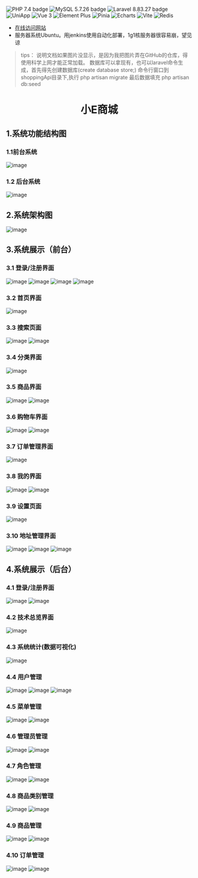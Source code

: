 ![PHP 7.4 badge](https://img.shields.io/badge/PHP-7.4-blue)  ![MySQL 5.7.26 badge](https://img.shields.io/badge/MySQL-5.7.26-blue)    ![Laravel 8.83.27 badge](https://img.shields.io/badge/Laravel-8.83.27-red)         ![UniApp](https://img.shields.io/badge/UniApp-v4.0.0-brightgreen) ![Vue 3](https://img.shields.io/badge/Vue-3.4.21-brightgreen) ![Element Plus](https://img.shields.io/badge/Element%20Plus-v2.6.1-brightgreen)   ![Pinia](https://img.shields.io/badge/Pinia-v2.1.7-brightgreen)  ![Echarts](https://img.shields.io/badge/Echarts-v5.2.2-brightgreen) ![Vite](https://img.shields.io/badge/Vite-v5.1.5-brightgreen)
![Redis](https://img.shields.io/badge/Redis-brightgreen)

- [在线访问网站](http://20.255.60.222:3333/)
- 服务器系统Ubuntu。用jenkins使用自动化部署，1g1核服务器很容易崩，望见谅

> tips：
> 说明文档如果图片没显示，是因为我把图片弄在GitHub的仓库，得使用科学上网才能正常加载。
> 数据库可以拿现有，也可以laravel命令生成，首先得先创建数据库(create database store;)
> 命令行窗口到shoppingApi目录下,执行 php artisan migrate
> 最后数据填充  php artisan db:seed

<h1 align="center">小E商城</h1>

## 1.系统功能结构图

### 1.1前台系统

![image](https://github.com/484869326/Little_E_Mall/blob/main/picture/mallApp//mallApp.png?raw=true)

### 1.2 后台系统

![image](https://github.com/484869326/Little_E_Mall/blob/main/picture/mallBackend/mallBackend.png?raw=true)

## 2.系统架构图

![image](https://github.com/484869326/Little_E_Mall/blob/main/picture/structure.png?raw=true)

## 3.系统展示（前台）

### 3.1 登录/注册界面

![image](https://github.com/484869326/Little_E_Mall/blob/main/picture/mallApp//login_code.png?raw=true)
![image](https://github.com/484869326/Little_E_Mall/blob/main/picture/mallApp//login_validate.png?raw=true)
![image](https://github.com/484869326/Little_E_Mall/blob/main/picture/mallApp//login_register.png?raw=true)
![image](https://github.com/484869326/Little_E_Mall/blob/main/picture/mallApp//login_password.png?raw=true)

### 3.2 首页界面

![image](https://github.com/484869326/Little_E_Mall/blob/main/picture/mallApp//home.png?raw=true)

### 3.3 搜索页面

![image](https://github.com/484869326/Little_E_Mall/blob/main/picture/mallApp//search.png?raw=true)
![image](https://github.com/484869326/Little_E_Mall/blob/main/picture/mallApp//search_list.png?raw=true)

### 3.4 分类界面

![image](https://github.com/484869326/Little_E_Mall/blob/main/picture/mallApp//category.png?raw=true)

### 3.5 商品界面

![image](https://github.com/484869326/Little_E_Mall/blob/main/picture/mallApp//detail.png?raw=true)
![image](https://github.com/484869326/Little_E_Mall/blob/main/picture/mallApp//order.png?raw=true)

### 3.6 购物车界面

![image](https://github.com/484869326/Little_E_Mall/blob/main/picture/mallApp//shop_empty.png?raw=true)
![image](https://github.com/484869326/Little_E_Mall/blob/main/picture/mallApp//shop.png?raw=true)

### 3.7 订单管理界面

![image](https://github.com/484869326/Little_E_Mall/blob/main/picture/mallApp//order_manage.png?raw=true)

### 3.8 我的界面

![image](https://github.com/484869326/Little_E_Mall/blob/main/picture/mallApp//my.png?raw=true)
![image](https://github.com/484869326/Little_E_Mall/blob/main/picture/mallApp//my_login.png?raw=true)

### 3.9 设置页面

![image](https://github.com/484869326/Little_E_Mall/blob/main/picture/mallApp//setting.png?raw=true)

### 3.10 地址管理界面

![image](https://github.com/484869326/Little_E_Mall/blob/main/picture/mallApp//address_null.png?raw=true)
![image](https://github.com/484869326/Little_E_Mall/blob/main/picture/mallApp//address_insert.png?raw=true)
![image](https://github.com/484869326/Little_E_Mall/blob/main/picture/mallApp//address_list.png?raw=true)

## 4.系统展示（后台）

### 4.1 登录/注册界面

![image](https://github.com/484869326/Little_E_Mall/blob/main/picture/mallBackend/login.png?raw=true)
![image](https://github.com/484869326/Little_E_Mall/blob/main/picture/mallBackend/register.png?raw=true)

### 4.2 技术总览界面

![image](https://github.com/484869326/Little_E_Mall/blob/main/picture/mallBackend/technology.png?raw=true)

### 4.3 系统统计(数据可视化)

![image](https://github.com/484869326/Little_E_Mall/blob/main/picture/mallBackend/statistics.png?raw=true)

### 4.4 用户管理

![image](https://github.com/484869326/Little_E_Mall/blob/main/picture/mallBackend/user_manage.png?raw=true)
![image](https://github.com/484869326/Little_E_Mall/blob/main/picture/mallBackend/user_manage_edit.png?raw=true)
![image](https://github.com/484869326/Little_E_Mall/blob/main/picture/mallBackend/user_manage_add.png?raw=true)

### 4.5 菜单管理

![image](https://github.com/484869326/Little_E_Mall/blob/main/picture/mallBackend/menu_manage.png?raw=true)
![image](https://github.com/484869326/Little_E_Mall/blob/main/picture/mallBackend/menu_manage_edit.png?raw=true)

### 4.6 管理员管理

![image](https://github.com/484869326/Little_E_Mall/blob/main/picture/mallBackend/admin_manage.png?raw=true)
![image](https://github.com/484869326/Little_E_Mall/blob/main/picture/mallBackend/admin_manage_edit.png?raw=true)

### 4.7 角色管理

![image](https://github.com/484869326/Little_E_Mall/blob/main/picture/mallBackend/role_manage.png?raw=true)
![image](https://github.com/484869326/Little_E_Mall/blob/main/picture/mallBackend/role_manage_edit.png?raw=true)

### 4.8 商品类别管理

![image](https://github.com/484869326/Little_E_Mall/blob/main/picture/mallBackend/category_manage.png?raw=true)
![image](https://github.com/484869326/Little_E_Mall/blob/main/picture/mallBackend/category_manage_edit.png?raw=true)

### 4.9 商品管理

![image](https://github.com/484869326/Little_E_Mall/blob/main/picture/mallBackend/good_manage.png?raw=true)
![image](https://github.com/484869326/Little_E_Mall/blob/main/picture/mallBackend/good_manage_edit.png?raw=true)

### 4.10 订单管理

![image](https://github.com/484869326/Little_E_Mall/blob/main/picture/mallBackend/order_manage.png?raw=true)
![image](https://github.com/484869326/Little_E_Mall/blob/main/picture/mallBackend/order_manage.png_detail.png?raw=true)
